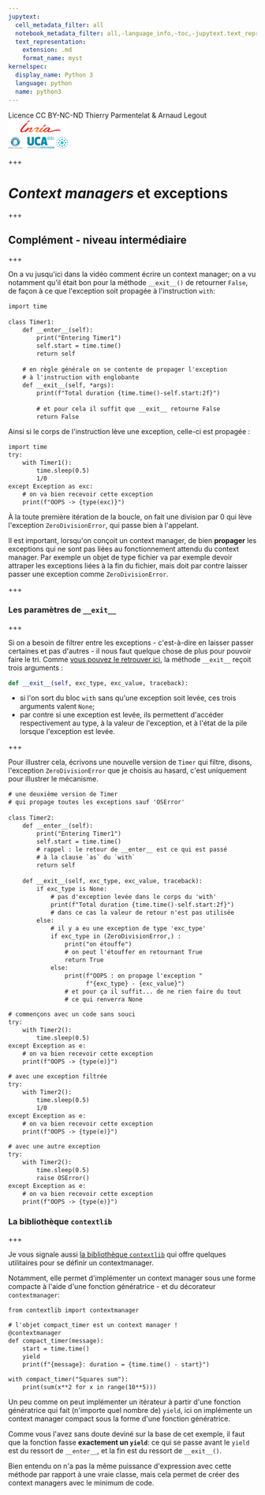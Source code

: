 ```yaml
---
jupytext:
  cell_metadata_filter: all
  notebook_metadata_filter: all,-language_info,-toc,-jupytext.text_representation.jupytext_version,-jupytext.text_representation.format_version
  text_representation:
    extension: .md
    format_name: myst
kernelspec:
  display_name: Python 3
  language: python
  name: python3
---
```


<div class="licence">
<span>Licence CC BY-NC-ND</span>
<span>Thierry Parmentelat &amp; Arnaud Legout</span>
<span><img src="media/both-logos-small-alpha.png" /></span>
</div>

+++

# *Context managers* et exceptions

+++

## Complément - niveau intermédiaire

+++

On a vu jusqu'ici dans la vidéo comment écrire un context manager; on a vu notamment qu'il était bon pour la méthode `__exit__()` de retourner `False`, de façon à ce que l'exception soit propagée à l'instruction `with`:

```{code-cell}
import time

class Timer1:
    def __enter__(self):
        print("Entering Timer1")
        self.start = time.time()
        return self
    
    # en règle générale on se contente de propager l'exception 
    # à l'instruction with englobante
    def __exit__(self, *args):
        print(f"Total duration {time.time()-self.start:2f}")

        # et pour cela il suffit que __exit__ retourne False
        return False
```

Ainsi si le corps de l'instruction lève une exception, celle-ci est propagée :

```{code-cell}
import time
try:
    with Timer1():
        time.sleep(0.5)
        1/0
except Exception as exc:
    # on va bien recevoir cette exception
    print(f"OOPS -> {type(exc)}")
```

À la toute première itération de la boucle, on fait une division par 0 qui lève l'exception `ZeroDivisionError`, qui passe bien à l'appelant.

Il est important, lorsqu'on conçoit un context manager, de bien **propager** les exceptions qui ne sont pas liées au fonctionnement attendu du context manager. Par exemple un objet de type fichier va par exemple devoir attraper les exceptions liées à la fin du fichier, mais doit par contre laisser passer une exception comme `ZeroDivisionError`.

+++

### Les paramètres de `__exit__`

+++

Si on a besoin de filtrer entre les exceptions - c'est-à-dire en laisser passer certaines et pas d'autres - il nous faut quelque chose de plus pour pouvoir faire le tri. 
Comme [vous pouvez le retrouver ici](https://docs.python.org/3/reference/datamodel.html#with-statement-context-managers), la méthode `__exit__` reçoit trois arguments :

```python
def __exit__(self, exc_type, exc_value, traceback):
```

* si l'on sort du bloc `with` sans qu'une exception soit levée, ces trois arguments valent `None`;
* par contre si une exception est levée, ils permettent d'accéder respectivement au type, à la valeur de l'exception, et à l'état de la pile lorsque l'exception est levée.

+++

Pour illustrer cela, écrivons une nouvelle version de `Timer` qui filtre, disons, l'exception `ZeroDivisionError` que je choisis au hasard, c'est uniquement pour illustrer le mécanisme.

```{code-cell}
# une deuxième version de Timer
# qui propage toutes les exceptions sauf 'OSError'

class Timer2:
    def __enter__(self):
        print("Entering Timer1")
        self.start = time.time()
        # rappel : le retour de __enter__ est ce qui est passé
        # à la clause `as` du `with`
        return self
    
    def __exit__(self, exc_type, exc_value, traceback):
        if exc_type is None:
            # pas d'exception levée dans le corps du 'with'
            print(f"Total duration {time.time()-self.start:2f}")
            # dans ce cas la valeur de retour n'est pas utilisée
        else:
            # il y a eu une exception de type 'exc_type'
            if exc_type in (ZeroDivisionError,) :
                print("on étouffe")
                # on peut l'étouffer en retournant True
                return True
            else:
                print(f"OOPS : on propage l'exception "
                      f"{exc_type} - {exc_value}")
                # et pour ça il suffit... de ne rien faire du tout
                # ce qui renverra None 
```

```{code-cell}
# commençons avec un code sans souci
try:
    with Timer2():
        time.sleep(0.5)
except Exception as e:
    # on va bien recevoir cette exception
    print(f"OOPS -> {type(e)}")
```

```{code-cell}
# avec une exception filtrée
try:
    with Timer2():
        time.sleep(0.5)
        1/0
except Exception as e:
    # on va bien recevoir cette exception
    print(f"OOPS -> {type(e)}")
```

```{code-cell}
# avec une autre exception 
try:
    with Timer2():
        time.sleep(0.5)
        raise OSError()
except Exception as e:
    # on va bien recevoir cette exception
    print(f"OOPS -> {type(e)}")
```

### La bibliothèque `contextlib`

+++

Je vous signale aussi [la bibliothèque `contextlib`](https://docs.python.org/3/library/contextlib.html) qui offre quelques utilitaires pour se définir un contextmanager.

Notamment, elle permet d'implémenter un context manager sous une forme compacte à l'aide d'une fonction génératrice - et du décorateur `contextmanager`:

```{code-cell}
from contextlib import contextmanager
```

```{code-cell}
# l'objet compact_timer est un context manager !
@contextmanager
def compact_timer(message):
    start = time.time()
    yield
    print(f"{message}: duration = {time.time() - start}")
```

```{code-cell}
with compact_timer("Squares sum"):
    print(sum(x**2 for x in range(10**5)))
```

Un peu comme on peut implémenter un itérateur à partir d'une fonction génératrice qui fait (n'importe quel nombre de) `yield`, ici on implémente un context manager compact sous la forme d'une fonction génératrice.

Comme vous l'avez sans doute deviné sur la base de cet exemple, il faut que la fonction fasse **exactement un `yield`**: ce qui se passe avant le `yield` est du ressort de `__enter__`, et la fin est du ressort de `__exit__()`. 

Bien entendu on n'a pas la même puissance d'expression avec cette méthode par rapport à une vraie classe, mais cela permet de créer des context managers avec le minimum de code.
